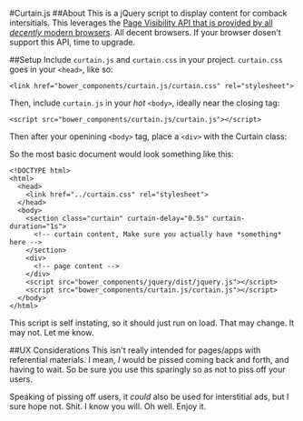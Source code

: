 #Curtain.js
##About
This is a jQuery script to display content for comback intersitials.
This leverages the [Page Visibility API that is provided by all *decently* modern browsers](http://caniuse.com/#feat=pagevisibility).
All decent browsers. If your browser dosen't support this API, time to upgrade.

##Setup
Include `curtain.js` and `curtain.css` in your project.
`curtain.css` goes in your `<head>`, like so:

    <link href="bower_components/curtain.js/curtain.css" rel="stylesheet">

Then, include `curtain.js` in your *hot* `<body>`, ideally near the closing tag:

    <script src="bower_components/curtain.js/curtain.js"></script>

Then after your openining `<body>` tag, place a `<div>` with the Curtain class:

So the most basic document would look something like this:

	<!DOCTYPE html>
	<html>
	  <head>
	    <link href="../curtain.css" rel="stylesheet">
	  </head>
	  <body>
	    <section class="curtain" curtain-delay="0.5s" curtain-duration="1s">
	      <!-- curtain content, Make sure you actually have *something* here -->
	    </section>
	    <div>
	      <!-- page content -->
	    </div>
	    <script src="bower_components/jquery/dist/jquery.js"></script>
	    <script src="bower_components/curtain.js/curtain.js"></script>
	  </body>
	</html>

This script is self instating, so it should just run on load. That may change. It may not. Let me know.

##UX Considerations
This isn't really intended for pages/apps with referential materials.
I mean, *I* would be pissed coming back and forth, and having to wait.
So be sure you use this sparingly so as not to piss off your users.

Speaking of pissing off users, it *could* also be used for interstitial ads, but I sure hope not.
Shit. I know you will. Oh well. Enjoy it.
